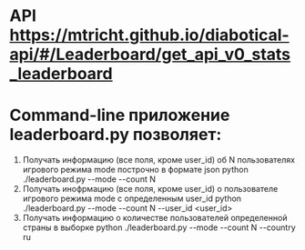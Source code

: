 # API  https://mtricht.github.io/diabotical-api/#/Leaderboard/get_api_v0_stats_leaderboard
# Command-line приложение leaderboard.py позволяет:
1. Получать информацию (все поля, кроме user_id) об N пользователях игрового режима mode построчно в формате json
   python ./leaderboard.py --mode <MODE> --count N
2. Получать инофрмацию (все поля, кроме user_id) о пользователе игрового режима mode с определенным user_id
   python ./leaderboard.py --mode <MODE> --count N --user_id <user_id>
3. Получать информацию о количестве пользователей определенной страны в выборке
   python ./leaderboard.py --mode <MODE> --count N --country ru
